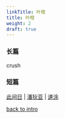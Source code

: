 ```yaml
---
linkTitle: 叶橙
title: 叶橙
weight: 2
draft: true
---
```


### 长篇

crush

### 短篇

[此间日](https://jocelyn1346.github.io/Vault4Jo/docs/叶橙/短篇/此间日) | [潘狄亚](https://jocelyn1346.github.io/Vault4Jo/docs/叶橙/短篇/潘狄亚) | [速涂](https://jocelyn1346.github.io/Vault4Jo/docs/叶橙/短篇/速涂) 

[back to intro](https://jocelyn1346.github.io/Vault4Jo/docs/)
